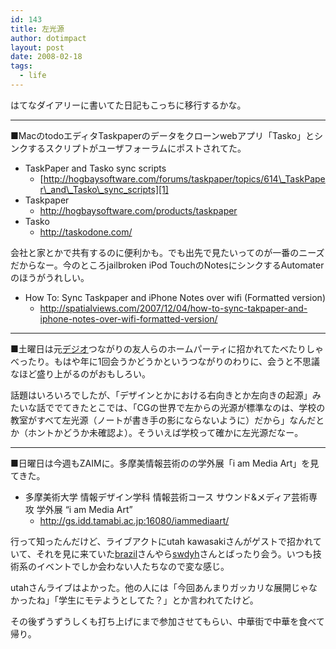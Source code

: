 ```yaml
---
id: 143
title: 左光源
author: dotimpact
layout: post
date: 2008-02-18
tags:
  - life
---
```

はてなダイアリーに書いてた日記もこっちに移行するかな。

* * *

■MacのtodoエディタTaskpaperのデータをクローンwebアプリ「Tasko」とシンクするスクリプトがユーザフォーラムにポストされてた。

  * TaskPaper and Tasko sync scripts 
      * [http://hogbaysoftware.com/forums/taskpaper/topics/614\_TaskPaper\_and\_Tasko\_sync_scripts][1]
  * Taskpaper 
      * <http://hogbaysoftware.com/products/taskpaper>
  * Tasko 
      * <http://taskodone.com/>

会社と家とかで共有するのに便利かも。でも出先で見たいってのが一番のニーズだからなー。今のところjailbroken iPod TouchのNotesにシンクするAutomaterのほうがうれしい。

  * How To: Sync Taskpaper and iPhone Notes over wifi (Formatted version) 
      * <http://spatialviews.com/2007/12/04/how-to-sync-takpaper-and-iphone-notes-over-wifi-formatted-version/>

* * *

■土曜日は元[デジオ][2]つながりの友人らのホームパーティに招かれてたべたりしゃべったり。もはや年に1回会うかどうかというつながりのわりに、会うと不思議なほど盛り上がるのがおもしろい。

話題はいろいろでしたが、「デザインとかにおける右向きとか左向きの起源」みたいな話ででてきたとこでは、「CGの世界で左からの光源が標準なのは、学校の教室がすべて左光源（ノートが書き手の影にならないように）だから」なんだとか（ホントかどうか未確認よ）。そういえば学校って確かに左光源だなー。

* * *

■日曜日は今週もZAIMに。多摩美情報芸術のの学外展「i am Media Art」を見てきた。

  * 多摩美術大学 情報デザイン学科 情報芸術コース サウンド&メディア芸術専攻 学外展 &#8220;i am Media Art&#8221; 
      * <http://gs.idd.tamabi.ac.jp:16080/iammediaart/>

行って知ったんだけど、ライブアクトにutah kawasakiさんがゲストで招かれていて、それを見に来ていた[brazil][3]さんやら[swdyh][4]さんとばったり会う。いつも技術系のイベントでしか会わない人たちなので変な感じ。

utahさんライブはよかった。他の人には「今回あんまりガッカリな展開じゃなかったね」「学生にモテようとしてた？」とか言われてたけど。

その後ずうずうしくも打ち上げにまで参加させてもらい、中華街で中華を食べて帰り。

 [1]: http://hogbaysoftware.com/forums/taskpaper/topics/614_TaskPaper_and_Tasko_sync_scripts
 [2]: http://d.hatena.ne.jp/keyword/%A5%C7%A5%B8%A5%AA
 [3]: http://d.hatena.ne.jp/brazil/
 [4]: http://d.hatena.ne.jp/swdyh/

